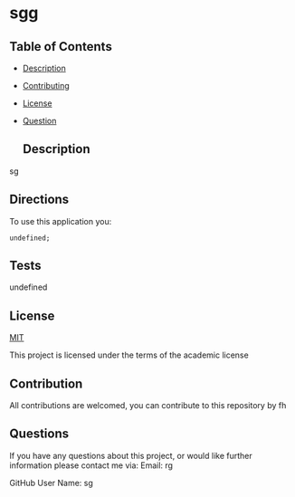# sgg
  ## Table of Contents

- [Description](#description)
- [Contributing](#contributing)
- [License](#license)
- [Question](#question)

  ## Description
sg
  
  ## Directions
  To use this application you:
  ```
  undefined;
  ```
  ## Tests
undefined
  ## License

  [MIT](https://img.shields.io/static/v1?label=academic&message=Licence&color=<COLOR>)

  This project is licensed under the terms of the academic license
  ## Contribution
  All contributions are welcomed, you can contribute to this repository by fh
  ## Questions

  If you have any questions about this project, or would like further information please contact me via:
  Email: rg

  GitHub User Name: sg